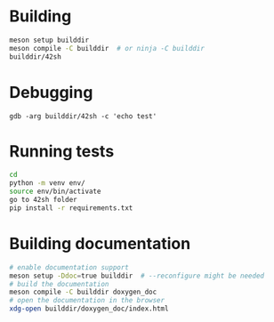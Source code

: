 # Building

```sh
meson setup builddir
meson compile -C builddir  # or ninja -C builddir
builddir/42sh
```

# Debugging

```
gdb -arg builddir/42sh -c 'echo test'
```

# Running tests

```sh
cd
python -m venv env/
source env/bin/activate
go to 42sh folder
pip install -r requirements.txt
```

# Building documentation

```sh
# enable documentation support
meson setup -Ddoc=true builddir  # --reconfigure might be needed
# build the documentation
meson compile -C builddir doxygen_doc
# open the documentation in the browser
xdg-open builddir/doxygen_doc/index.html
```

